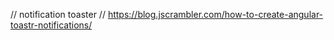 // notification toaster
// https://blog.jscrambler.com/how-to-create-angular-toastr-notifications/

<!-- https://www.npmjs.com/package/ngx-toastr -->

<!-- https://www.npmjs.com/package/ngx-spinner -->

<!-- https://ng-bootstrap.github.io/#/getting-started -->

<!-- Heroku -->
<!-- https://itnext.io/how-to-deploy-angular-application-to-heroku-1d56e09c5147 -->
<!-- https://www.agiratech.com/how-to-deploy-angular-application-to-heroku/ -->
